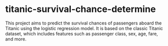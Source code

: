 # titanic-survival-chance-determine
This project aims to predict the survival chances of passengers aboard the Titanic using the logistic regression model. It is based on the classic Titanic dataset, which includes features such as passenger class, sex, age, fare, and more.
